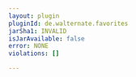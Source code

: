 ```yaml
---
layout: plugin
pluginId: de.walternate.favorites
jarSha1: INVALID
isJarAvailable: false
error: NONE
violations: []

---
```

